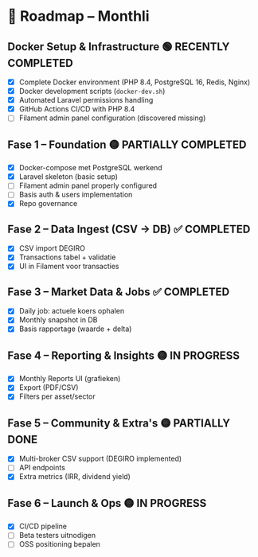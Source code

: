 # 🚀 Roadmap – Monthli

## Docker Setup & Infrastructure 🟢 **RECENTLY COMPLETED**
- [x] Complete Docker environment (PHP 8.4, PostgreSQL 16, Redis, Nginx)
- [x] Docker development scripts (`docker-dev.sh`)
- [x] Automated Laravel permissions handling
- [x] GitHub Actions CI/CD with PHP 8.4
- [ ] Filament admin panel configuration (discovered missing)

## Fase 1 – Foundation 🟡 **PARTIALLY COMPLETED**
- [x] Docker-compose met PostgreSQL werkend
- [x] Laravel skeleton (basic setup)
- [ ] Filament admin panel properly configured
- [ ] Basis auth & users implementation
- [x] Repo governance

## Fase 2 – Data Ingest (CSV → DB) ✅ **COMPLETED**
- [x] CSV import DEGIRO
- [x] Transactions tabel + validatie
- [x] UI in Filament voor transacties

## Fase 3 – Market Data & Jobs ✅ **COMPLETED**
- [x] Daily job: actuele koers ophalen
- [x] Monthly snapshot in DB
- [x] Basis rapportage (waarde + delta)

## Fase 4 – Reporting & Insights 🟡 **IN PROGRESS**
- [x] Monthly Reports UI (grafieken)
- [x] Export (PDF/CSV)
- [x] Filters per asset/sector

## Fase 5 – Community & Extra's 🟡 **PARTIALLY DONE**
- [x] Multi-broker CSV support (DEGIRO implemented)
- [ ] API endpoints
- [x] Extra metrics (IRR, dividend yield)

## Fase 6 – Launch & Ops 🟡 **IN PROGRESS**
- [x] CI/CD pipeline
- [ ] Beta testers uitnodigen
- [ ] OSS positioning bepalen
